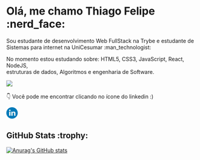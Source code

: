 
<h1>Olá, me chamo Thiago Felipe :nerd_face:</h1>

<p>Sou estudante de desenvolvimento Web FullStack na Trybe e estudante de Sistemas para internet na UniCesumar :man_technologist:</p>
<p>No momento estou estudando sobre: HTML5, CSS3, JavaScript, React, NodeJS,<br>
  estruturas de dados, Algoritmos e engenharia de Software.</p>

<img src="https://media.giphy.com/media/f3iwJFOVOwuy7K6FFw/giphy.gif"/>

<p>👇 Você pode me encontrar clicando no ícone do linkedin :)</p>

<a href="https://www.linkedin.com/in/tfeliperibeiro/"><img src="linkedin.svg" width="30px"/></a>


  <!--Status GitHub-->
<h2>GitHub Stats :trophy:</h2>

[![Anurag's GitHub stats](https://github-readme-stats.vercel.app/api?username=tfeliperibeiro&theme=midnight-purple)](https://github.com/tfeliperibeiro/github-readme-stats)
